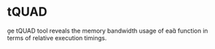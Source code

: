 tQUAD
=====

e tQUAD tool reveals the memory bandwidth usage of ea function in terms of relative execution timings.